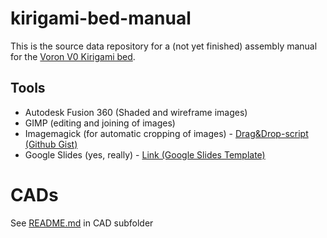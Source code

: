 # kirigami-bed-manual

This is the source data repository for a (not yet finished) assembly manual for the [Voron V0 Kirigami bed](https://github.com/christophmuellerorg/voron_0_kirigami_bed).

## Tools
* Autodesk Fusion 360 (Shaded and wireframe images)
* GIMP (editing and joining of images)
* Imagemagick (for automatic cropping of images) - [Drag&Drop-script (Github Gist)](https://gist.github.com/Kagee/bf2a226dd93ce9f606c6e7832fe188e3)
* Google Slides (yes, really) - [Link (Google Slides Template)](https://docs.google.com/presentation/d/1pmqJNl_5oPr7llVEg32YjIzOz8KS_hGxE1-wYMvLugQ/edit#slide=id.p)

# CADs
See [README.md](CAD/README.md)  in CAD subfolder
